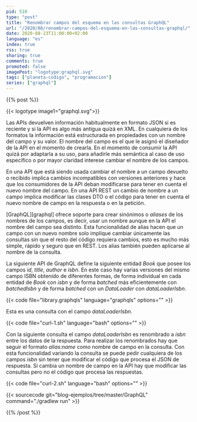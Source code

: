 ```yaml
---
pid: 510
type: "post"
title: "Renombrar campos del esquema en las consultas GraphQL"
url: "/2020/08/renombrar-campos-del-esquema-en-las-consultas-graphql/"
date: 2020-08-23T11:00:00+02:00
language: "es"
index: true
rss: true
sharing: true
comments: true
promoted: false
imagePost: "logotype:graphql.svg"
tags: ["planeta-codigo", "programacion"]
series: ["graphql"]
---
```


{{% post %}}

{{< logotype image1="graphql.svg">}}

Las APIs devuelven información habitualmente en formato JSON si es reciente y si la API es algo más antigua quizá en XML. En cualquiera de los formatos la información está estructurada en propiedades con un nombre del campo y su valor. El nombre del campo es el que le asignó el diseñador de la API en el momento de crearla. En el momento de consumir la API quizá por adaptarla a su uso, para añadirle más semántica al caso de uso específico o por mayor claridad interese cambiar el nombre de los campos.

En una API que está siendo usada cambiar el nombre a un campo devuelto o recibido implica cambios incompatibles con versiones anteriores y hace que los consumidores de la API deban modificarse para tener en cuenta el nuevo nombre del campo. En una API REST un cambio de nombre a un campo implica modificar las clases DTO o el código para tener en cuenta el nuevo nombre de campo en la respuesta o en la petición.

[GraphQL][graphql] ofrece soporte para crear sinónimos o _aliases_ de los nombres de los campos, es decir, usar un nombre aunque en la API el nombre del campo sea distinto. Esta funcionalidad de alias hacen que un campo con un nuevo nombre solo implique cambiar únicamente las consultas sin que el resto del código requiera cambios, esto es mucho más simple, rápido y seguro que en REST. Los alias también pueden aplicarse al nombre de la consulta.

La siguiente API de GraphQL define la siguiente entidad _Book_ que posee los campos _id_, _title_, _author_ e _isbn_. En este caso hay varias versiones del mismo campo ISBN obtenido de diferentes formas, de forma individual en cada entidad de _Book_ con _isbn_ y de forma _batched_ más eficientemente con _batchedIsbn_ y de forma _batched_ con un _DataLoader_ con _dataLoaderIsbn_.

{{< code file="library.graphqls" language="graphqls" options="" >}}

Esta es una consulta con el campo _dataLoaderIsbn_.

{{< code file="curl-1.sh" language="bash" options="" >}}

Con la siguiente consulta el campo _dataLoaderIsbn_ es renombrado a _isbn_ entre los datos de la respuesta. Para realizar los renombrados hay que seguir el formato _alias:name_ como nombre de campo en la consulta. Con esta funcionalidad variando la consulta se puede pedir cualquiera de los campos _isbn_ sin tener que modificar el código que procesa el JSON de respuesta. Si cambia un nombre de campo en la API hay que modificar las consultas pero no el código que procesa las respuestas.

{{< code file="curl-2.sh" language="bash" options="" >}}

{{< sourcecode git="blog-ejemplos/tree/master/GraphQL" command="./gradlew run" >}}

{{% /post %}}
